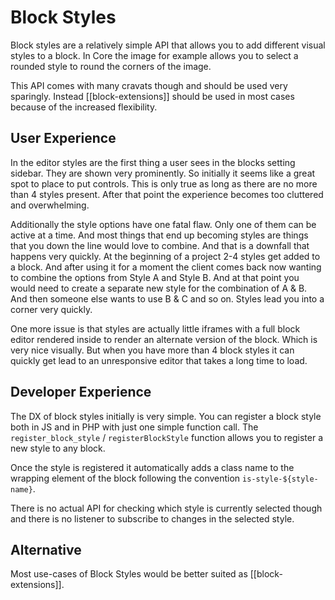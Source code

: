 # Block Styles

Block styles are a relatively simple API that allows you to add different visual styles to a block. In Core the image for example allows you to select a rounded style to round the corners of the image. 

This API comes with many cravats though and should be used very sparingly. Instead [[block-extensions]] should be used in most cases because of the increased flexibility.  

## User Experience
In the editor styles are the first thing a user sees in the blocks setting sidebar. They are shown very prominently. So initially it seems like a great spot to place to put controls. This is only true as long as there are no more than 4 styles present. After that point the experience becomes too cluttered and overwhelming.

Additionally the style options have one fatal flaw. Only one of them can be active at a time. And most things that end up becoming styles are things that you down the line would love to combine. And that is a downfall that happens very quickly. At the beginning of a project 2-4 styles get added to a block. And after using it for a moment the client comes back now wanting to combine the options from Style A and Style B. And at that point you would need to create a separate new style for the combination of A & B. And then someone else wants to use B & C and so on. Styles lead you into a corner very quickly. 

One more issue is that styles are actually little iframes with a full block editor rendered inside to render an alternate version of the block. Which is very nice visually. But when you have more than 4 block styles it can quickly get lead to an unresponsive editor that takes a long time to load. 

## Developer Experience
The DX of block styles initially is very simple. You can register a block style both in JS and in PHP with just one simple function call. The `register_block_style` / `registerBlockStyle` function allows you to register a new style to any block.

Once the style is registered it automatically adds a class name to the wrapping element of the block following the convention `is-style-${style-name}`. 

There is no actual API for checking which style is currently selected though and there is no listener to subscribe to changes in the selected style. 

## Alternative
Most use-cases of Block Styles would be better suited as [[block-extensions]]. 